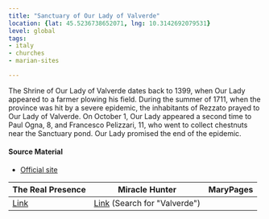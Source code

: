 ```yaml
---
title: "Sanctuary of Our Lady of Valverde"
location: {lat: 45.5236738652071, lng: 10.3142692079531}
level: global
tags:
- italy
- churches
- marian-sites

---
```



The Shrine of Our Lady of Valverde dates back to 1399, when Our Lady appeared to a farmer plowing his field.  During the summer of 1711, when the province was hit by a severe epidemic, the inhabitants of Rezzato prayed to Our Lady of Valverde.  On October 1, Our Lady appeared a second time to Paul Ogna, 8, and Francesco Pelizzari, 11, who went to collect chestnuts near the Sanctuary pond.  Our Lady promised the end of the epidemic.

#### Source Material

* [Official site](https://www.uprezzatovirle.it/santuario-valverde)


| The Real Presence | Miracle Hunter | MaryPages |
| --- | --- | --- |
| [Link](http://www.therealpresence.org/eucharst/misc/BVM/13_VALVERDE_60x96.pdf) | [Link](https://www.miraclehunter.com/marian_apparitions/approved_apparitions/apparitions_1700-1799.html) (Search for "Valverde") |  |





